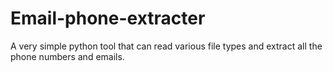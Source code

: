# Email-phone-extracter
A very simple python tool that can read various file types and extract all the phone numbers and emails. 
